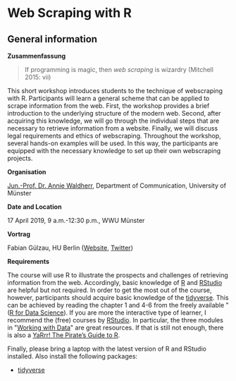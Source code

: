 # Web Scraping with R

## General information

**Zusammenfassung**

> If programming is magic, then *web scraping* is wizardry (Mitchell 2015: vii)

This short workshop introduces students to the technique of webscraping with R. 
Participants will learn a general scheme that can be applied to scrape information 
from the web. First, the workshop provides a brief introduction to the 
underlying structure of the modern web. Second, after acquiring this knowledge, we 
will go through the individual steps that are necessary to retrieve information from 
a website. Finally, we will discuss legal requirements and ethics of webscraping. 
Throughout the workshop, several hands-on examples will be used. In this way, the 
participants are equipped with the necessary knowledge to set up their own webscraping
projects.

**Organisation**

[Jun.-Prof. Dr. Annie Waldherr](https://www.uni-muenster.de/Kowi/personen/annie-waldherr.html), 
Department of Communication, University of Münster

**Date and Location**

17 April 2019, 9 a.m.-12:30 p.m., WWU Münster

**Vortrag** 

Fabian Gülzau, HU Berlin ([Website](https://fguelzau.rbind.io/), [Twitter](https://twitter.com/FabFuchs))

**Requirements**

The course will use R to illustrate the prospects and challenges of retrieving 
information from the web. Accordingly, basic knowledge of [R](https://www.r-project.org/)
and [RStudio](https://www.rstudio.com/products/rstudio/download/) are helpful but
not required. In order to get the most out of the course, however, participants
should acquire basic knowledge of the [tidyverse](https://www.tidyverse.org/). 
This can be achieved by reading the chapter 1 and 4-6 from the freely available 
"([R for Data Science](https://r4ds.had.co.nz/)). If you are more the interactive 
type of learner, I recommend the (free) courses by [RStudio](https://rstudio.cloud/learn/primers). 
In particular, the three modules in "[Working with Data](https://rstudio.cloud/learn/primers/2)" 
are great resources. If that is still not enough, there is also a [YaRrr! The Pirate’s Guide to R](https://bookdown.org/ndphillips/YaRrr/). 

Finally, please bring a laptop with the latest version of R and RStudio installed. 
Also install the following packages:

- [tidyverse](https://www.tidyverse.org/packages/)